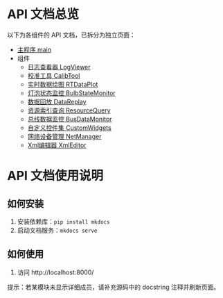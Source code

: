 # API 文档总览

以下为各组件的 API 文档，已拆分为独立页面：

- [主程序 main](#主程序-main)
- 组件
  - [日志查看器 LogViewer](../API/log_viewer.md)
  - [校准工具 CalibTool](../API/calib_tool.md)
  - [实时数据绘图 RTDataPlot](../API/rt_data_plot.md)
  - [灯泡状态监控 BulbStateMonitor](../API/bulb_statemonitor.md)
  - [数据回放 DataReplay](../API/data_replay.md)
  - [资源索引查询 ResourceQuery](../API/resource_query.md)
  - [总线数据监控 BusDataMonitor](../API/bus_data_monitor.md)
  - [自定义控件集 CustomWidgets](../API/custom_widgets.md)
  - [网络设备管理 NetManager](../API/net_manager.md)
  - [Xml编辑器 XmlEditor](../API/xml_editor.md)



# API 文档使用说明

## 如何安装

1. 安装依赖库：`pip install mkdocs`
2. 启动文档服务：`mkdocs serve`

## 如何使用
1. 访问 http://localhost:8000/


提示：若某模块未显示详细成员，请补充源码中的 docstring 注释并刷新页面。